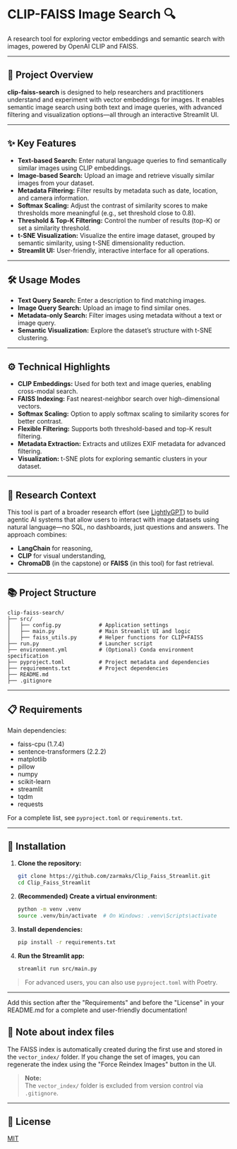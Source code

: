 # CLIP-FAISS Image Search 🔍

A research tool for exploring vector embeddings and semantic search with images, powered by OpenAI CLIP and FAISS.

---

## 🧭 Project Overview

**clip-faiss-search** is designed to help researchers and practitioners understand and experiment with vector embeddings for images. It enables semantic image search using both text and image queries, with advanced filtering and visualization options—all through an interactive Streamlit UI.

---

## ✨ Key Features

- **Text-based Search:** Enter natural language queries to find semantically similar images using CLIP embeddings.
- **Image-based Search:** Upload an image and retrieve visually similar images from your dataset.
- **Metadata Filtering:** Filter results by metadata such as date, location, and camera information.
- **Softmax Scaling:** Adjust the contrast of similarity scores to make thresholds more meaningful (e.g., set threshold close to 0.8).
- **Threshold & Top-K Filtering:** Control the number of results (top-K) or set a similarity threshold.
- **t-SNE Visualization:** Visualize the entire image dataset, grouped by semantic similarity, using t-SNE dimensionality reduction.
- **Streamlit UI:** User-friendly, interactive interface for all operations.

---

## 🛠️ Usage Modes

- **Text Query Search:** Enter a description to find matching images.
- **Image Query Search:** Upload an image to find similar ones.
- **Metadata-only Search:** Filter images using metadata without a text or image query.
- **Semantic Visualization:** Explore the dataset’s structure with t-SNE clustering.

---

## ⚙️ Technical Highlights

- **CLIP Embeddings:** Used for both text and image queries, enabling cross-modal search.
- **FAISS Indexing:** Fast nearest-neighbor search over high-dimensional vectors.
- **Softmax Scaling:** Option to apply softmax scaling to similarity scores for better contrast.
- **Flexible Filtering:** Supports both threshold-based and top-K result filtering.
- **Metadata Extraction:** Extracts and utilizes EXIF metadata for advanced filtering.
- **Visualization:** t-SNE plots for exploring semantic clusters in your dataset.

---

## 🧪 Research Context

This tool is part of a broader research effort (see [LightlyGPT](https://github.com/zarmaks/LightlyGPT)) to build agentic AI systems that allow users to interact with image datasets using natural language—no SQL, no dashboards, just questions and answers. The approach combines:

- **LangChain** for reasoning,
- **CLIP** for visual understanding,
- **ChromaDB** (in the capstone) or **FAISS** (in this tool) for fast retrieval.

---

## 📚 Project Structure

```
clip-faiss-search/
├── src/
│   ├── config.py            # Application settings
│   ├── main.py              # Main Streamlit UI and logic
│   ├── faiss_utils.py       # Helper functions for CLIP+FAISS
├── run.py                   # Launcher script
├── environment.yml          # (Optional) Conda environment specification
├── pyproject.toml           # Project metadata and dependencies
├── requirements.txt         # Project dependencies
├── README.md
├── .gitignore
```

---

## 📋 Requirements

Main dependencies:

- faiss-cpu (1.7.4)
- sentence-transformers (2.2.2)
- matplotlib
- pillow
- numpy
- scikit-learn
- streamlit
- tqdm
- requests

For a complete list, see `pyproject.toml` or `requirements.txt`.

---
## 🚀 Installation

1. **Clone the repository:**
   ```bash
   git clone https://github.com/zarmaks/Clip_Faiss_Streamlit.git
   cd Clip_Faiss_Streamlit
   ```

2. **(Recommended) Create a virtual environment:**
   ```bash
   python -m venv .venv
   source .venv/bin/activate  # On Windows: .venv\Scripts\activate
   ```

3. **Install dependencies:**
   ```bash
   pip install -r requirements.txt
   ```

4. **Run the Streamlit app:**
   ```bash
   streamlit run src/main.py
   ```

> For advanced users, you can also use `pyproject.toml` with Poetry.

---

Add this section after the "Requirements" and before the "License" in your README.md for a complete and user-friendly documentation!

## 📝 Note about index files

The FAISS index is automatically created during the first use and stored in the `vector_index/` folder. If you change the set of images, you can regenerate the index using the "Force Reindex Images" button in the UI.

> **Note:**  
> The `vector_index/` folder is excluded from version control via `.gitignore`.

---

## 📄 License

[MIT](LICENSE)
